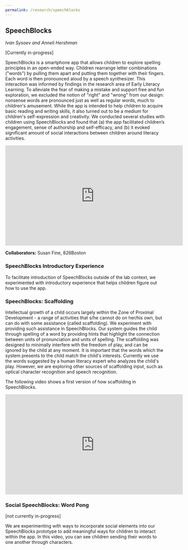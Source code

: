 ```yaml
---
permalink: /research/speechblocks
---
```


## SpeechBlocks
*Ivan Sysoev and Anneli Hershman*

[Currently in-progress]

SpeechBlocks is a smartphone app that allows children to explore spelling principles in an open-ended way. Children rearrange letter combinations ("words") by pulling them apart and putting them together with their fingers. Each word is then pronounced aloud by a speech synthesizer. This interaction was informed by findings in the research area of Early Literacy Learning. To alleviate the fear of making a mistake and support free and fun exploration, we excluded the notion of "right" and "wrong" from our design: nonsense words are pronounced just as well as regular words, much to children's amusement. While the app is intended to help children to acquire basic reading and writing skills, it also turned out to be a medium for children's self-expression and creativity. We conducted several studies with children using SpeechBlocks and found that (a) the app facilitated children’s engagement, sense of authorship and self-efficacy, and (b) it evoked significant amount of social interactions between children around literacy activities.

<iframe width="560" height="315" src="https://www.youtube.com/embed/eQmpQYfhUf0" frameborder="0" allowfullscreen></iframe>

__Collaborators:__ Susan Fine, 826Boston 

### SpeechBlocks Introductory Experience

To facilitate introduction of SpeechBlocks outside of the lab context, we experimented with introductory experience that helps children figure out how to use the app.

<div id="scaffolding"></div>

### SpeechBlocks: Scaffolding

Intellectual growth of a child occurs largely within the Zone of Proximal Development - a range of activities that s/he cannot do on her/his own, but can do with some assistance (called scaffolding). We experiment with providing such assistance in SpeechBlocks. Our system guides the child through spelling of a word by providing hints that highlight the connection between units of pronunciation and units of spelling. The scaffolding was designed to minimally interfere with the freedom of play, and can be ignored by the child at any moment. It is important that the words which the system presents to the child match the child's interests. Currently we use the words suggested by a human literacy expert who analyzes the child's play. However, we are exploring other sources of scaffolding input, such as optical character recognition and speech recognition.

The following video shows a first version of how scaffolding in SpeechBlocks.
<iframe width="560" height="315" src="https://www.youtube.com/embed/w-soTTLXnVg" frameborder="0" allowfullscreen></iframe>

### Social SpeechBlocks: Word Pong
[not currently in-progress]

We are experimenting with ways to incorporate social elements into our SpeechBlocks prototype to add meaningful ways for children to interact within the app. In this video, you can see children sending their words to one another through characters.
 
